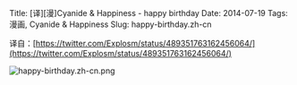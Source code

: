 Title: [译][漫]Cyanide & Happiness - happy birthday
Date: 2014-07-19
Tags: 漫画, Cyanide & Happiness
Slug: happy-birthday.zh-cn

译自：[https://twitter.com/Explosm/status/489351763162456064/](https://twitter.com/Explosm/status/489351763162456064/)


![happy-birthday.zh-cn.png](/static/images/comics/happy-birthday.zh-cn.png)
